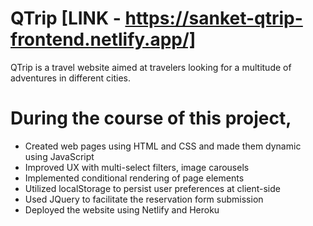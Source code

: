 # QTrip [LINK - https://sanket-qtrip-frontend.netlify.app/]
QTrip is a travel website aimed at travelers looking for a multitude of adventures in different cities. 

# During the course of this project,

- Created web pages using HTML and CSS and made them dynamic using JavaScript
- Improved UX with multi-select filters, image carousels
- Implemented conditional rendering of page elements
- Utilized localStorage to persist user preferences at client-side
- Used JQuery to facilitate the reservation form submission
- Deployed the website using Netlify and Heroku
